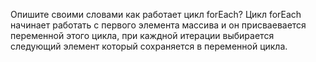 Опишите своими словами как работает цикл forEach?
 Цикл forEach начинает работать с первого элемента массива и он присваевается переменной этого цикла, при каждной итерации выбирается следующий элемент который сохраняется в переменной цикла.
